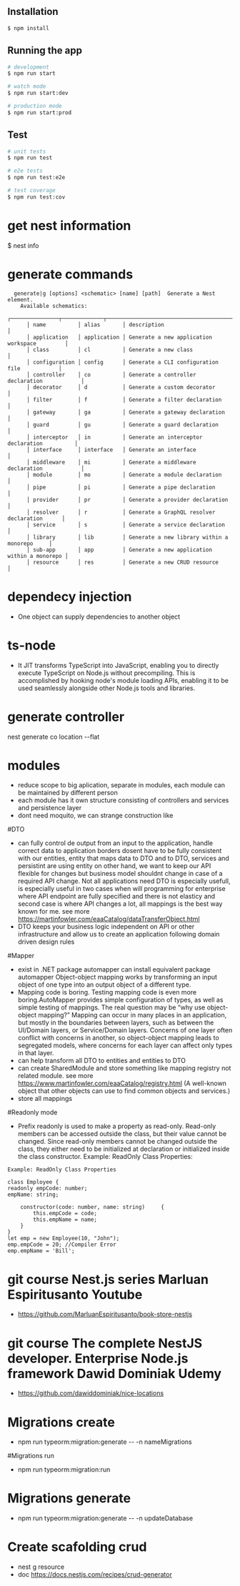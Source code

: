 

## Installation

```bash
$ npm install
```

## Running the app

```bash
# development
$ npm run start

# watch mode
$ npm run start:dev

# production mode
$ npm run start:prod
```

## Test

```bash
# unit tests
$ npm run test

# e2e tests
$ npm run test:e2e

# test coverage
$ npm run test:cov
```
# get nest information
$ nest info

# generate commands
```
  generate|g [options] <schematic> [name] [path]  Generate a Nest element.
    Available schematics:
      ┌───────────────┬─────────────┬──────────────────────────────────────────────┐
      │ name          │ alias       │ description                                  │
      │ application   │ application │ Generate a new application workspace         │
      │ class         │ cl          │ Generate a new class                         │
      │ configuration │ config      │ Generate a CLI configuration file            │
      │ controller    │ co          │ Generate a controller declaration            │
      │ decorator     │ d           │ Generate a custom decorator                  │
      │ filter        │ f           │ Generate a filter declaration                │
      │ gateway       │ ga          │ Generate a gateway declaration               │
      │ guard         │ gu          │ Generate a guard declaration                 │
      │ interceptor   │ in          │ Generate an interceptor declaration          │
      │ interface     │ interface   │ Generate an interface                        │
      │ middleware    │ mi          │ Generate a middleware declaration            │
      │ module        │ mo          │ Generate a module declaration                │
      │ pipe          │ pi          │ Generate a pipe declaration                  │
      │ provider      │ pr          │ Generate a provider declaration              │
      │ resolver      │ r           │ Generate a GraphQL resolver declaration      │
      │ service       │ s           │ Generate a service declaration               │
      │ library       │ lib         │ Generate a new library within a monorepo     │
      │ sub-app       │ app         │ Generate a new application within a monorepo │
      │ resource      │ res         │ Generate a new CRUD resource                 │
```

# dependecy injection
- One object  can supply dependencies to another object

# ts-node
- It JIT transforms TypeScript into JavaScript, enabling 
you to directly execute TypeScript on Node.js without precompiling.
This is accomplished by hooking node's module loading APIs, 
enabling it to be used seamlessly alongside other Node.js tools and libraries.
  
# generate controller
nest generate co location --flat

# modules

- reduce scope to big aplication, separate in modules, each module can be maintained by different person
- each module has it own structure consisting of controllers and services and persistence layer
- dont need moquito, we can strange construction like

#DTO 
- can fully control de output from an input to the application, handle correct data to application borders
  dosent have to be fully consistent with our entities, entity that maps data to DTO and to DTO, services and persistint 
  are using entity on other hand, we want to keep our API flexible for changes but business model shouldnt change in case of 
  a required API change.
  Not all applications need DTO is especially usefull, is especially useful in two cases when will programming for enterprise 
  where API endpoint are fully specified and there is not elasticy and second case is where API changes a lot, all mappings is 
  the best way known for me. see more https://martinfowler.com/eaaCatalog/dataTransferObject.html
- DTO keeps your business logic independent on API or other infrastructure and allow us to create an application following
  domain driven design rules
  
#Mapper
- exist  in .NET package automapper can install equivalent package automapper
  Object-object mapping works by transforming an input object of one type into an output 
  object of a different type.
- Mapping code is boring. Testing mapping code is even more boring.AutoMapper provides simple configuration of types, 
  as well as simple testing of mappings. The real question may be “why use object-object mapping?” Mapping can occur 
  in many places in an application, but mostly in the boundaries between layers, such as between the UI/Domain layers, 
  or Service/Domain layers. Concerns of one layer often conflict with concerns in another, so object-object mapping 
  leads to segregated models, where concerns for each layer can affect only types in that layer.
- can help transform all DTO to entities and entities to DTO   
- can create SharedModule and store something like mapping registry not related module. 
  see more https://www.martinfowler.com/eaaCatalog/registry.html (A well-known object that other objects can use to
  find common objects and services.)
- store all mappings

#Readonly mode
- Prefix readonly is used to make a property as read-only. Read-only members can be accessed outside the class, but their value cannot be changed. Since read-only members cannot be changed outside the class, they either need to be initialized at declaration or initialized inside the class constructor.
  Example: ReadOnly Class Properties:
```
Example: ReadOnly Class Properties

class Employee {
readonly empCode: number;
empName: string;

    constructor(code: number, name: string)     {
        this.empCode = code;
        this.empName = name;
    }
}
let emp = new Employee(10, "John");
emp.empCode = 20; //Compiler Error
emp.empName = 'Bill'; 
```
# git course Nest.js series  Marluan Espiritusanto Youtube

- https://github.com/MarluanEspiritusanto/book-store-nestjs

# git course The complete NestJS developer. Enterprise Node.js framework Dawid Dominiak Udemy 

- https://github.com/dawiddominiak/nice-locations

# Migrations create

- npm run typeorm:migration:generate -- -n nameMigrations

#Migrations run
- npm run typeorm:migration:run

# Migrations generate

- npm run typeorm:migration:generate -- -n updateDatabase

# Create scafolding crud

- nest g resource
- doc https://docs.nestjs.com/recipes/crud-generator 
